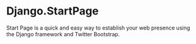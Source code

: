 Django.StartPage
================

Start Page is a quick and easy way to establish your web presence using the Django framework and Twitter Bootstrap.
